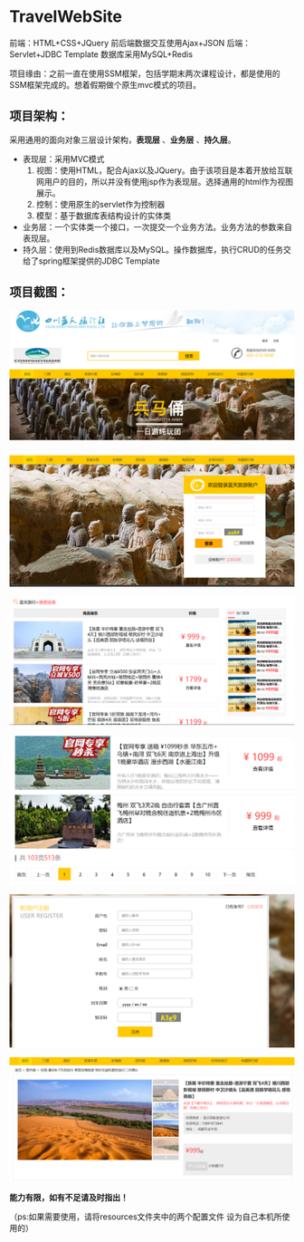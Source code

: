 # TravelWebSite

前端：HTML+CSS+JQuery
前后端数据交互使用Ajax+JSON
后端：Servlet+JDBC Template
数据库采用MySQL+Redis

项目缘由：之前一直在使用SSM框架，包括学期末两次课程设计，都是使用的SSM框架完成的。想着假期做个原生mvc模式的项目。

## 项目架构：

采用通用的面向对象三层设计架构，**表现层** 、**业务层** 、**持久层**。

- 表现层：采用MVC模式
  1. 视图：使用HTML，配合Ajax以及JQuery。由于该项目是本着开放给互联网用户的目的，所以并没有使用jsp作为表现层。选择通用的html作为视图展示。
  2. 控制：使用原生的servlet作为控制器
  3. 模型：基于数据库表结构设计的实体类
- 业务层：一个实体类一个接口，一次提交一个业务方法。业务方法的参数来自表现层。
- 持久层：使用到Redis数据库以及MySQL。操作数据库，执行CRUD的任务交给了spring框架提供的JDBC Template

## 项目截图：

![image](https://github.com/GalaxyHe/TravelWebSite/blob/master/images/1564225380798.png)

![image](https://github.com/GalaxyHe/TravelWebSite/blob/master/images/1564225423579.png)

![image](https://github.com/GalaxyHe/TravelWebSite/blob/master/images/1564225454912.png)

![image](https://github.com/GalaxyHe/TravelWebSite/blob/master/images/1564225493895.png)

![image](https://github.com/GalaxyHe/TravelWebSite/blob/master/images/1564225517595.png)

![image](https://github.com/GalaxyHe/TravelWebSite/blob/master/images/1564226420099.png)




**能力有限，如有不足请及时指出！**

（ps:如果需要使用，请将resources文件夹中的两个配置文件 设为自己本机所使用的）
